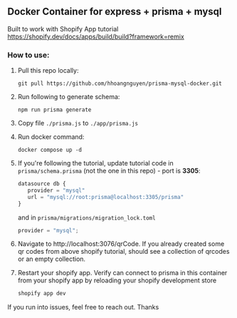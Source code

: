 <h2>Docker Container for express + prisma + mysql</h2>

Built to work with Shopify App tutorial https://shopify.dev/docs/apps/build/build?framework=remix

<h3>How to use:</h3>

1. Pull this repo locally:

   `git pull https://github.com/hhoangnguyen/prisma-mysql-docker.git`

2. Run following to generate schema:

   `npm run prisma generate`

3. Copy file `./prisma.js` to `./app/prisma.js`
4. Run docker command:

   `docker compose up -d`

5. If you're following the tutorial, update tutorial code in `prisma/schema.prisma` (not the one in this repo) - port is <b>3305</b>:

   ```javascript
   datasource db {
      provider = "mysql"
      url = "mysql://root:prisma@localhost:3305/prisma"
   }
   ```

   and in `prisma/migrations/migration_lock.toml`

   ```javascript
   provider = "mysql";
   ```

6. Navigate to http://localhost:3076/qrCode. If you already created some qr codes from above shopify tutorial, should see a collection of qrcodes or an empty collection.

7. Restart your shopify app. Verify can connect to prisma in this container from your shopify app by reloading your shopify development store
   ```javascript
   shopify app dev
   ```

If you run into issues, feel free to reach out. Thanks
